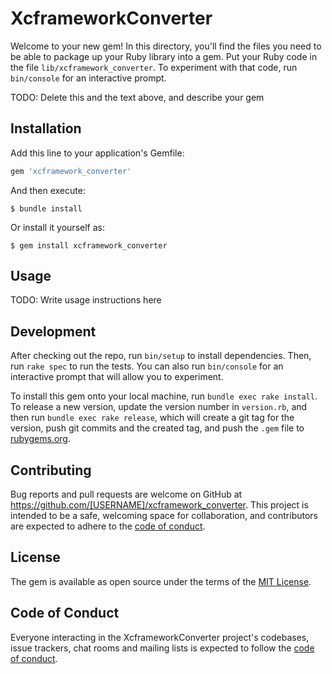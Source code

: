 # XcframeworkConverter

Welcome to your new gem! In this directory, you'll find the files you need to be able to package up your Ruby library into a gem. Put your Ruby code in the file `lib/xcframework_converter`. To experiment with that code, run `bin/console` for an interactive prompt.

TODO: Delete this and the text above, and describe your gem

## Installation

Add this line to your application's Gemfile:

```ruby
gem 'xcframework_converter'
```

And then execute:

    $ bundle install

Or install it yourself as:

    $ gem install xcframework_converter

## Usage

TODO: Write usage instructions here

## Development

After checking out the repo, run `bin/setup` to install dependencies. Then, run `rake spec` to run the tests. You can also run `bin/console` for an interactive prompt that will allow you to experiment.

To install this gem onto your local machine, run `bundle exec rake install`. To release a new version, update the version number in `version.rb`, and then run `bundle exec rake release`, which will create a git tag for the version, push git commits and the created tag, and push the `.gem` file to [rubygems.org](https://rubygems.org).

## Contributing

Bug reports and pull requests are welcome on GitHub at https://github.com/[USERNAME]/xcframework_converter. This project is intended to be a safe, welcoming space for collaboration, and contributors are expected to adhere to the [code of conduct](https://github.com/[USERNAME]/xcframework_converter/blob/master/CODE_OF_CONDUCT.md).

## License

The gem is available as open source under the terms of the [MIT License](https://opensource.org/licenses/MIT).

## Code of Conduct

Everyone interacting in the XcframeworkConverter project's codebases, issue trackers, chat rooms and mailing lists is expected to follow the [code of conduct](https://github.com/[USERNAME]/xcframework_converter/blob/master/CODE_OF_CONDUCT.md).
